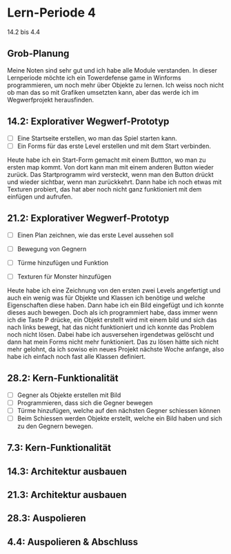 # Lern-Periode 4

14.2 bis 4.4

## Grob-Planung

Meine Noten sind sehr gut und ich habe alle Module verstanden. In dieser Lernperiode möchte ich ein Towerdefense game in Winforms programmieren, um noch mehr über Objekte zu lernen. Ich weiss noch nicht ob man das so mit Grafiken umsetzten kann, aber das werde ich im Wegwerfprojekt herausfinden.

## 14.2: Explorativer Wegwerf-Prototyp

- [ ] Eine Startseite erstellen, wo man das Spiel starten kann.
- [ ] Ein Forms für das erste Level erstellen und mit dem Start verbinden.

Heute habe ich ein Start-Form gemacht mit einem Buttton, wo man zu ersten map kommt. Von dort kann man mit einem anderen Button wieder zurück. Das Startprogramm wird versteckt, wenn man den Button drückt und wieder sichtbar, wenn man zurückkehrt. Dann habe ich noch etwas mit Texturen probiert, das hat aber noch nicht ganz funktioniert mit dem einfügen und aufrufen.


## 21.2: Explorativer Wegwerf-Prototyp

- [ ] Einen Plan zeichnen, wie das erste Level aussehen soll 
- [ ] Bewegung von Gegnern
- [ ] Türme hinzufügen und Funktion
- [ ] Texturen für Monster hinzufügen
      

Heute habe ich eine Zeichnung von den ersten zwei Levels angefertigt und auch ein wenig was für Objekte und Klassen ich benötige und welche Eigenschaften diese haben. Dann habe ich ein Bild eingefügt und ich konnte dieses auch bewegen. Doch als ich programmiert habe, dass immer wenn ich die Taste P drücke, ein Objekt erstellt wird mit einem bild und sich das nach links bewegt, hat das nicht funktioniert und ich konnte das Problem noch nicht lösen. Dabei habe ich ausversehen irgendetwas gelöscht und dann hat mein Forms nicht mehr funktioniert. Das zu lösen hätte sich nicht mehr gelohnt, da ich sowiso ein neues Projekt nächste Woche anfange, also habe ich einfach noch fast alle Klassen definiert.

## 28.2: Kern-Funktionalität

- [ ] Gegner als Objekte erstellen mit Bild
- [ ] Programmieren, dass sich die Gegner bewegen
- [ ] Türme hinzufügen, welche auf den nächsten Gegner schiessen können
- [ ] Beim Schiessen werden Objekte erstellt, welche ein Bild haben und sich zu den Gegnern bewegen.

## 7.3: Kern-Funktionalität

## 14.3: Architektur ausbauen

## 21.3: Architektur ausbauen

## 28.3: Auspolieren

## 4.4: Auspolieren & Abschluss

